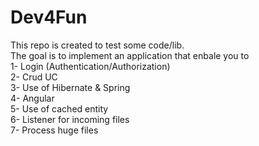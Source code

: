 # Dev4Fun
This repo is created to test some code/lib.<br>
The goal is to implement an application that enbale you to <br>
  1- Login (Authentication/Authorization) <br>
  2- Crud UC <br>
  3- Use of Hibernate & Spring <br>
  4- Angular <br>
  5- Use of cached entity<br>
  6- Listener for incoming files<br>
  7- Process huge files<br>
